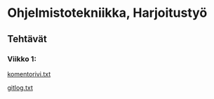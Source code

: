# Ohjelmistotekniikka, Harjoitustyö

## Tehtävät
### Viikko 1:

[komentorivi.txt](https://github.com/joonaoko/ot-harjoitustyo/blob/master/laskarit/viikko1/komentorivi.txt)

[gitlog.txt](https://github.com/joonaoko/ot-harjoitustyo/blob/master/laskarit/viikko1/gitlog.txt)
